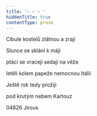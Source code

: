 ```yaml
---
title: '– – – '
hiddenTitle: true
contentType: prose
---
```


Cibule kostelů zlátnou a zrají

Slunce se sklání k máji

ptáci se vracejí sedají na věže

letěli kolem papeže nemocnou Itálií

Ještě rok tedy prožiji

pod krutým nebem Kartouz

04826 Jirous
